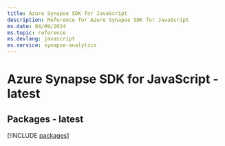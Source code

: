 ```yaml
---
title: Azure Synapse SDK for JavaScript
description: Reference for Azure Synapse SDK for JavaScript
ms.date: 04/09/2024
ms.topic: reference
ms.devlang: javascript
ms.service: synapse-analytics
---
```

# Azure Synapse SDK for JavaScript - latest
## Packages - latest
[!INCLUDE [packages](synapse-index.md)]